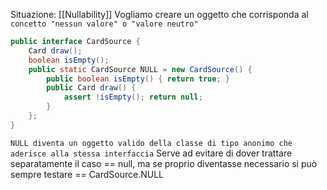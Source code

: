 Situazione: [[Nullability]]
Vogliamo creare un oggetto che corrisponda al `concetto "nessun valore" o "valore neutro"`
```java
public interface CardSource { 
	Card draw(); 
	boolean isEmpty(); 
	public static CardSource NULL = new CardSource() { 
		public boolean isEmpty() { return true; } 
		public Card draw() { 
			assert !isEmpty(); return null; 
		} 
	}; 
}
```

`NULL diventa un oggetto valido della classe di tipo anonimo che aderisce alla stessa interfaccia`
Serve ad evitare di dover trattare separatamente il caso == null, ma se proprio diventasse necessario si può sempre testare == CardSource.NULL